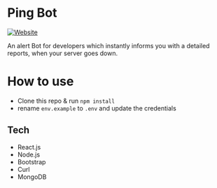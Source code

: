# Ping Bot
[![Website](https://img.shields.io/website?label=Live%20Preview&style=for-the-badge&url=https://ping-bot.abhishekjnvk.in/)](https://ping-bot.abhishekjnvk.in/)

 An alert Bot for developers which instantly informs you with a detailed reports, when your server goes down.



# How to use




- Clone this repo & run `npm install`
- rename `env.example` to `.env` and update the credentials 


## Tech
- React.js
- Node.js
- Bootstrap
- Curl
- MongoDB


[website]: https://ping-bot.abhishekjnvk.in/
